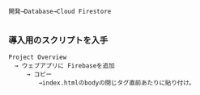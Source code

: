 ```
開発→Database→Cloud Firestore


```

### 導入用のスクリプトを入手
```
Project Overview
　→ ウェブアプリに Firebaseを追加
　　　→ コピー
　　　　　→index.htmlのbodyの閉じタグ直前あたりに貼り付け。
```

